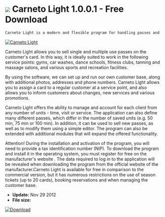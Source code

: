 # ![](https://cdn.softexe.net/static/icon/5/carneto-light-13204.png) Carneto Light 1.0.0.1 - Free Download

```sh
Carneto Light is a modern and flexible program for handling passes and loyalty cards.
```
[![Carneto Light](https://gallery.dpcdn.pl/imgc/Tools/9981/g_-_420x350_1.5_-_x20120904184118_00.jpg)](https://softexe.net/win/business/finance/carneto-light:pcbRd.html)

Carneto Light allows you to sell single and multiple use passes on the customer's card. In this way, it is ideally suited to work in the following service points: gyms, car washes, dance schools, fitness clubs, tanning and massage salons, and various sports and recreation facilities. 
 
 
 By using the software, we can set up and run our own customer base, along with additional photos, addresses and phone numbers. Carneto Light allows you to assign a card to a regular customer at a service point, and also allows you to inform customers about changes, new services and various promotions. 
 
 
 Carneto Light offers the ability to manage and account for each client from any number of units - time, visit or service. The application can also define many different passes, which differ in the number of saved units (e.g. 50 min, 75 min or 100 min). In addition, it can be used to sell new passes, as well as to modify them using a simple editor. The program can also be extended with additional modules that will expand the offered functionality. 
 
 Attention!
 During the installation and activation of the program, you will need to provide a tax identification number (NIP). To download the program and install it in the operating system, you must register for free on the manufacturer's website . The data required to log in to the application will be revealed when downloading the program from the official website of the manufacturer.Carneto Light is available for free in comparison to the commercial version, but it has numerous restrictions on the use of season tickets (up to 20 cards), booking reservations and when managing the customer base.


- **Update:** Nov 29 2012
- **File size:** 

[![Download](https://cdn.softexe.net/static/img/download.png)](https://softexe.net/win/business/finance/carneto-light:pcbRd.html)

